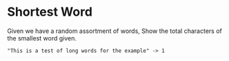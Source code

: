 # Shortest Word

Given we have a random assortment of words, Show the total characters of the smallest word given.

```
"This is a test of long words for the example" -> 1 
``` 
